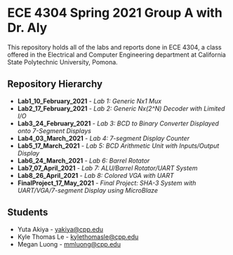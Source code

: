 # ECE 4304 Spring 2021 Group A with Dr. Aly

 This repository holds all of the labs and reports done in ECE 4304, a class offered in the Electrical and Computer Engineering department at California State Polytechnic University, Pomona.
 
 ## Repository Hierarchy
 * **Lab1_10_February_2021** - *Lab 1: Generic Nx1 Mux*
 * **Lab2_17_February_2021** - *Lab 2: Generic Nx(2^N) Decoder with Limited I/O*
 * **Lab3_24_February_2021** - *Lab 3: BCD to Binary Converter Displayed onto 7-Segment Displays*
 * **Lab4_03_March_2021**    - *Lab 4: 7-segment Display Counter*
 * **Lab5_17_March_2021**    - *Lab 5: BCD Arithmetic Unit with Inputs/Output Display*
 * **Lab6_24_March_2021**    - *Lab 6: Barrel Rotator*
 * **Lab7_07_April_2021**    - *Lab 7: ALU/Barrel Rotator/UART System*
 * **Lab8_26_April_2021**    - *Lab 8: Colored VGA with UART*
 * **FinalProject_17_May_2021** - *Final Project: SHA-3 System with UART/VGA/7-segment Display using MicroBlaze*

## Students
 * Yuta Akiya - yakiya@cpp.edu
 * Kyle Thomas Le - kylethomasle@cpp.edu
 * Megan Luong - mmluong@cpp.edu
